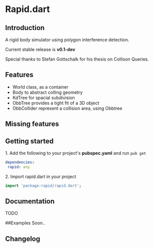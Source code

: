 # Rapid.dart

## Introduction
A rigid body simulator using polygon interference detection.

Current stable release is **v0.1-dev**

Special thanks to Stefan Gottschalk for his thesis on Collison Queries.


## Features
 - World class, as a container
 - Body to abstract colling geometry
 - KdTree for spacial subdivision
 - ObbTree provides a tight fit of a 3D object
 - ObbCollider represent a collision area, using Obbtree

## Missing features

## Getting started

1\. Add the following to your project's **pubspec.yaml** and run ```pub get```

```yaml
dependencies:
 rapid: any
```

2\. Import rapid.dart in your project

```dart
import 'package:rapid/rapid.dart';
```

## Documentation
TODO

##Examples
Soon..

## Changelog
